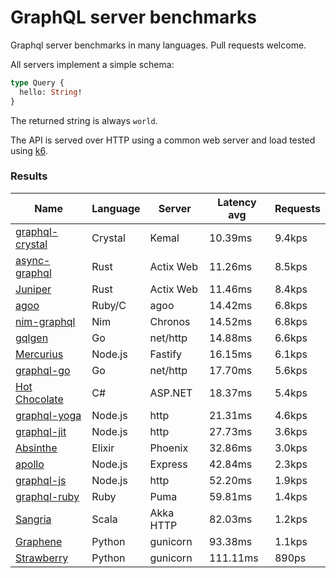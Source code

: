 <!-- README.md is generated from README.ecr, do not edit -->

# GraphQL server benchmarks

Graphql server benchmarks in many languages. Pull requests welcome.

All servers implement a simple schema:

```graphql
type Query {
  hello: String!
}
```

The returned string is always `world`.

The API is served over HTTP using a common web server and load tested using [k6](https://github.com/grafana/k6).

### Results

| Name                          | Language      | Server          | Latency avg      | Requests      |
| ----------------------------  | ------------- | --------------- | ---------------- | ------------- |
| [graphql-crystal](https://github.com/graphql-crystal/graphql) | Crystal | Kemal | 10.39ms | 9.4kps |
| [async-graphql](https://github.com/async-graphql/async-graphql) | Rust | Actix Web | 11.26ms | 8.5kps |
| [Juniper](https://github.com/graphql-rust/juniper) | Rust | Actix Web | 11.46ms | 8.4kps |
| [agoo](https://github.com/ohler55/agoo) | Ruby/C | agoo | 14.42ms | 6.8kps |
| [nim-graphql](https://github.com/status-im/nim-graphql) | Nim | Chronos | 14.52ms | 6.8kps |
| [gqlgen](https://github.com/99designs/gqlgen) | Go | net/http | 14.88ms | 6.6kps |
| [Mercurius](https://github.com/mercurius-js/mercurius) | Node.js | Fastify | 16.15ms | 6.1kps |
| [graphql-go](https://github.com/graphql-go/graphql) | Go | net/http | 17.70ms | 5.6kps |
| [Hot Chocolate](https://github.com/ChilliCream/hotchocolate) | C# | ASP.NET | 18.37ms | 5.4kps |
| [graphql-yoga](https://github.com/dotansimha/graphql-yoga) | Node.js | http | 21.31ms | 4.6kps |
| [graphql-jit](https://github.com/zalando-incubator/graphql-jit) | Node.js | http | 27.73ms | 3.6kps |
| [Absinthe](https://github.com/absinthe-graphql/absinthe) | Elixir | Phoenix | 32.86ms | 3.0kps |
| [apollo](https://github.com/apollographql/apollo-server) | Node.js | Express | 42.84ms | 2.3kps |
| [graphql-js](https://github.com/graphql/graphql-js) | Node.js | http | 52.20ms | 1.9kps |
| [graphql-ruby](https://github.com/rmosolgo/graphql-ruby) | Ruby | Puma | 59.81ms | 1.4kps |
| [Sangria](https://github.com/sangria-graphql/sangria) | Scala | Akka HTTP | 82.03ms | 1.2kps |
| [Graphene](https://github.com/graphql-python/graphene) | Python | gunicorn | 93.38ms | 1.1kps |
| [Strawberry](https://github.com/strawberry-graphql/strawberry) | Python | gunicorn | 111.11ms | 890ps |
